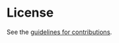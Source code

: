 # License

See the
[guidelines for contributions](https://github.com/datarightplus/datarightplus-resource-set-banking/blob/main/CONTRIBUTING.md).
